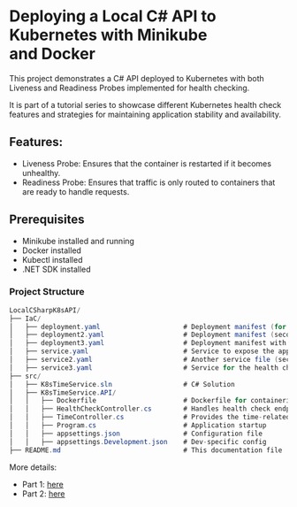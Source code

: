 # Deploying a Local C# API to Kubernetes with Minikube and Docker

This project demonstrates a C# API deployed to Kubernetes with both Liveness and Readiness Probes implemented for health checking.

It is part of a tutorial series to showcase different Kubernetes health check features and strategies for maintaining application stability and availability.

## Features:

- Liveness Probe: Ensures that the container is restarted if it becomes unhealthy.
- Readiness Probe: Ensures that traffic is only routed to containers that are ready to handle requests.

## Prerequisites

- Minikube installed and running
- Docker installed
- Kubectl installed
- .NET SDK installed

### Project Structure

```c#
LocalCSharpK8sAPI/
├── IaC/
│   ├── deployment.yaml                     # Deployment manifest (for basic app)
│   ├── deployment2.yaml                    # Deployment manifest (second version)
│   ├── deployment3.yaml                    # Deployment manifest with health checks
│   ├── service.yaml                        # Service to expose the app
│   ├── service2.yaml                       # Another service file (second version)
│   ├── service3.yaml                       # Service for the health check demo
├── src/
│   ├── K8sTimeService.sln                  # C# Solution
│   ├── K8sTimeService.API/
│   │   ├── Dockerfile                      # Dockerfile for containerizing the API
│   │   ├── HealthCheckController.cs        # Handles health check endpoint
│   │   ├── TimeController.cs               # Provides the time-related functionality
│   │   ├── Program.cs                      # Application startup
│   │   ├── appsettings.json                # Configuration file
│   │   ├── appsettings.Development.json    # Dev-specific config
├── README.md                               # This documentation file


```

More details:
- Part 1: <a href="https://jafreitas90.medium.com/health-checks-in-kubernetes-part-1-managing-traffic-flow-with-liveness-dc44b6136081" target="_blank">here</a>
- Part 2: <a href="https://jafreitas90.medium.com/health-checks-in-kubernetes-part-2-managing-traffic-flow-with-readiness-ba1781069387" target="_blank">here</a>



